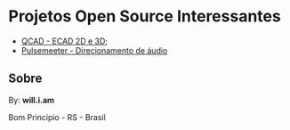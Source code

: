 # Projetos Open Source Interessantes

- [QCAD - ECAD 2D e 3D](https://github.com/qcad/qcad);
- [Pulsemeeter - Direcionamento de áudio](https://github.com/theRealCarneiro/pulsemeeter)

## Sobre

By: **will.i.am**

Bom Princípio - RS - Brasil
